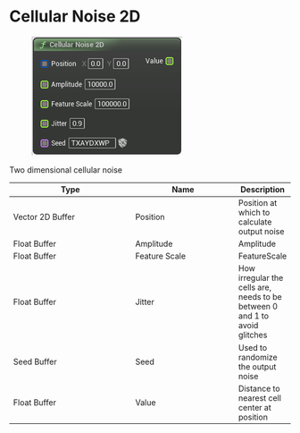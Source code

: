 # Cellular Noise 2D

<div align="left" data-full-width="false">

<figure><img src="Cellular_Noise_2D.png" alt=""><figcaption></figcaption></figure>

</div>

Two dimensional cellular noise

<table>
<thead><tr><th width="250">Type</th><th width="200">Name</th><th>Description</th></tr></thead>
<tbody>
<tr><td>Vector 2D Buffer</td><td>Position</td><td>Position at which to calculate output noise</td></tr>
<tr><td>Float Buffer</td><td>Amplitude</td><td>Amplitude</td></tr>
<tr><td>Float Buffer</td><td>Feature Scale</td><td>FeatureScale</td></tr>
<tr><td>Float Buffer</td><td>Jitter</td><td>How irregular the cells are, needs to be between 0 and 1 to avoid glitches</td></tr>
<tr><td>Seed Buffer</td><td>Seed</td><td>Used to randomize the output noise</td></tr>
<tr><td>Float Buffer</td><td>Value</td><td>Distance to nearest cell center at position</td></tr>
</tbody>
</table>